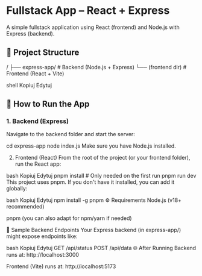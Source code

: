 # Fullstack App – React + Express

A simple fullstack application using React (frontend) and Node.js with Express (backend).

## 🧠 Project Structure

/
├── express-app/ # Backend (Node.js + Express)
└── (frontend dir) # Frontend (React + Vite)

shell
Kopiuj
Edytuj

## 🚀 How to Run the App

### 1. Backend (Express)

Navigate to the backend folder and start the server:

cd express-app
node index.js
Make sure you have Node.js installed.

2. Frontend (React)
From the root of the project (or your frontend folder), run the React app:

bash
Kopiuj
Edytuj
pnpm install    # Only needed on the first run
pnpm run dev
This project uses pnpm. If you don't have it installed, you can add it globally:

bash
Kopiuj
Edytuj
npm install -g pnpm
⚙️ Requirements
Node.js (v18+ recommended)

pnpm (you can also adapt for npm/yarn if needed)

📁 Sample Backend Endpoints
Your Express backend (in express-app/) might expose endpoints like:

bash
Kopiuj
Edytuj
GET    /api/status
POST   /api/data
🌐 After Running
Backend runs at: http://localhost:3000

Frontend (Vite) runs at: http://localhost:5173
```bash
